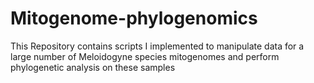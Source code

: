 # Mitogenome-phylogenomics
This Repository contains scripts I implemented to manipulate data for a large number of Meloidogyne species  mitogenomes and perform phylogenetic analysis on these samples
